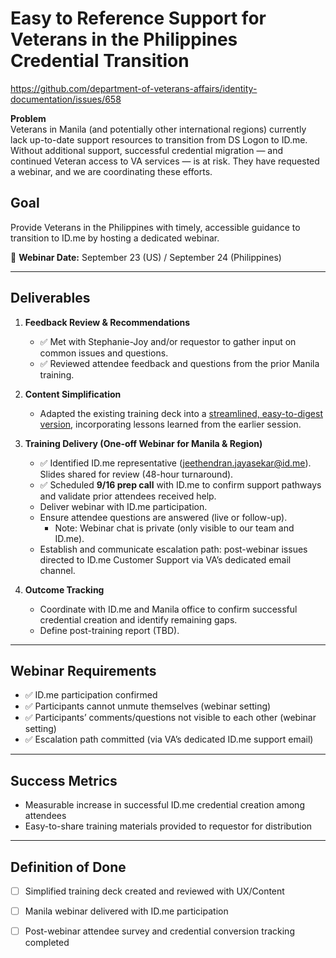 # Easy to Reference Support for Veterans in the Philippines Credential Transition  
https://github.com/department-of-veterans-affairs/identity-documentation/issues/658

**Problem**  
Veterans in Manila (and potentially other international regions) currently lack up-to-date support resources to transition from DS Logon to ID.me. Without additional support, successful credential migration — and continued Veteran access to VA services — is at risk. They have requested a webinar, and we are coordinating these efforts.

## Goal  
Provide Veterans in the Philippines with timely, accessible guidance to transition to ID.me by hosting a dedicated webinar.  

📅 **Webinar Date:** September 23 (US) / September 24 (Philippines)  

---

## Deliverables  

1. **Feedback Review & Recommendations**  
   - ✅ Met with Stephanie-Joy and/or requestor to gather input on common issues and questions.  
   - ✅ Reviewed attendee feedback and questions from the prior Manila training.  

2. **Content Simplification**  
   - Adapted the existing training deck into a [streamlined, easy-to-digest version](https://docs.google.com/presentation/d/1OotMEBP_TkOEyAgAk5onaWFCoYuDReD_/edit?usp=sharing&ouid=108028170385042319167&rtpof=true&sd=true), incorporating lessons learned from the earlier session.  

3. **Training Delivery (One-off Webinar for Manila & Region)**  
   - ✅ Identified ID.me representative (jeethendran.jayasekar@id.me). Slides shared for review (48-hour turnaround).  
   - ✅ Scheduled **9/16 prep call** with ID.me to confirm support pathways and validate prior attendees received help.  
   - Deliver webinar with ID.me participation.  
   - Ensure attendee questions are answered (live or follow-up).  
     - Note: Webinar chat is private (only visible to our team and ID.me).  
   - Establish and communicate escalation path: post-webinar issues directed to ID.me Customer Support via VA’s dedicated email channel.

4. **Outcome Tracking**  
   - Coordinate with ID.me and Manila office to confirm successful credential creation and identify remaining gaps.  
   - Define post-training report (TBD).  

---

## Webinar Requirements  
- ✅ ID.me participation confirmed  
- ✅ Participants cannot unmute themselves (webinar setting)  
- ✅ Participants’ comments/questions not visible to each other (webinar setting)  
- ✅ Escalation path committed (via VA’s dedicated ID.me support email)  

---

## Success Metrics  
- Measurable increase in successful ID.me credential creation among attendees  
- Easy-to-share training materials provided to requestor for distribution  

---

## Definition of Done  
- [ ] Simplified training deck created and reviewed with UX/Content  
- [ ] Manila webinar delivered with ID.me participation  
- [ ] Post-webinar attendee survey and credential conversion tracking completed  


